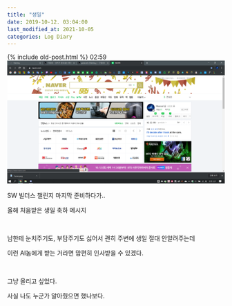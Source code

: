 ```yaml
---
title: "생일"
date: 2019-10-12. 03:04:00
last_modified_at: 2021-10-05
categories: Log Diary
---
```

{% include old-post.html %}
02:59
![0000](\assets\img\191012\0000.png)

SW 빌더스 챌린지 마지막 준비하다가..

올해 처음받은 생일 축하 메시지

​

남한테 눈치주기도, 부담주기도 싫어서 괜히 주변에 생일 절대 안알려주는데

이런 AI놈에게 받는 거라면 맘편히 인사받을 수 있겠다.

​

그냥 올리고 싶었다.

사실 나도 누군가 알아줬으면 했나보다.

